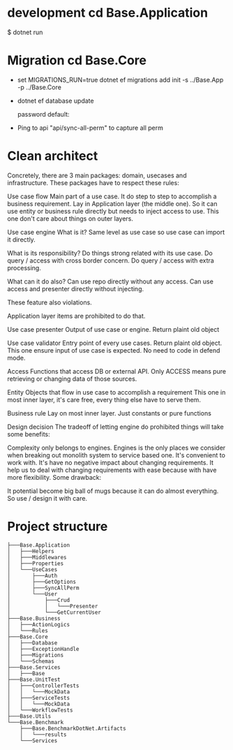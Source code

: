 ﻿# development cd Base.Application

$ dotnet run

# Migration cd Base.Core

-   set MIGRATIONS_RUN=true
    dotnet ef migrations add init -s ../Base.App -p ../Base.Core
-   dotnet ef database update

    password default: 
- Ping to api "api/sync-all-perm" to capture all perm

# Clean architect

Concretely, there are 3 main packages: domain, usecases and infrastructure. These packages have to respect these rules:

Use case flow Main part of a use case. It do step to step to accomplish a business requirement. Lay in Application layer (the middle one). So it can use entity or business rule directly but needs to inject access to use. This one don't care about things on outer layers.

Use case engine What is it? Same level as use case so use case can import it directly.

What is its responsibility? Do things strong related with its use case. Do query / access with cross border concern. Do query / access with extra processing.

What can it do also? Can use repo directly without any access. Can use access and presenter directly without injecting.

These feature also violations.

Application layer items are prohibited to do that.

Use case presenter Output of use case or engine. Return plaint old object

Use case validator Entry point of every use cases. Return plaint old object. This one ensure input of use case is expected. No need to code in defend mode.

Access Functions that access DB or external API. Only ACCESS means pure retrieving or changing data of those sources.

Entity Objects that flow in use case to accomplish a requirement This one in most inner layer, it's care free, every thing else have to serve them.

Business rule Lay on most inner layer. Just constants or pure functions

Design decision The tradeoff of letting engine do prohibited things will take some benefits:

Complexity only belongs to engines. Engines is the only places we consider when breaking out monolith system to service based one. It's convenient to work with. It's have no negative impact about changing requirements. It help us to deal with changing requirements with ease because with have more flexibility. Some drawback:

It potential become big ball of mugs because it can do almost everything. So use / design it with care.

# Project structure
```
├───Base.Application
│   ├───Helpers
│   ├───Middlewares
│   ├───Properties
│   └───UseCases
│       ├───Auth
│       ├───GetOptions
│       ├───SyncAllPerm
│       └───User
│           ├───Crud
│           │   └───Presenter
│           └───GetCurrentUser
├───Base.Business
│   ├───ActionLogics
│   └───Rules
├───Base.Core
│   ├───Database
│   ├───ExceptionHandle
│   ├───Migrations
│   └───Schemas
├───Base.Services
│   ├───Base
├───Base.UnitTest
│   ├───ControllerTests
│   │   └───MockData
│   ├───ServiceTests
│   │   └───MockData
│   └───WorkflowTests
├───Base.Utils
└───Base.Benchmark
    ├───Base.BenchmarkDotNet.Artifacts
    │   └───results
    └───Services
```
